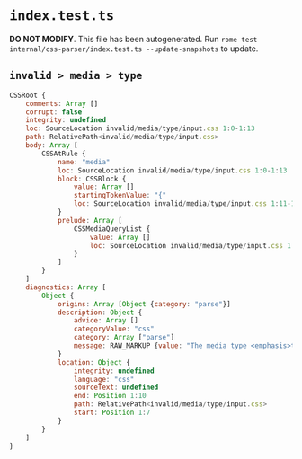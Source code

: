 # `index.test.ts`

**DO NOT MODIFY**. This file has been autogenerated. Run `rome test internal/css-parser/index.test.ts --update-snapshots` to update.

## `invalid > media > type`

```javascript
CSSRoot {
	comments: Array []
	corrupt: false
	integrity: undefined
	loc: SourceLocation invalid/media/type/input.css 1:0-1:13
	path: RelativePath<invalid/media/type/input.css>
	body: Array [
		CSSAtRule {
			name: "media"
			loc: SourceLocation invalid/media/type/input.css 1:0-1:13
			block: CSSBlock {
				value: Array []
				startingTokenValue: "{"
				loc: SourceLocation invalid/media/type/input.css 1:11-1:13
			}
			prelude: Array [
				CSSMediaQueryList {
					value: Array []
					loc: SourceLocation invalid/media/type/input.css 1:6-1:11
				}
			]
		}
	]
	diagnostics: Array [
		Object {
			origins: Array [Object {category: "parse"}]
			description: Object {
				advice: Array []
				categoryValue: "css"
				category: Array ["parse"]
				message: RAW_MARKUP {value: "The media type <emphasis>tty</emphasis> is deprecated."}
			}
			location: Object {
				integrity: undefined
				language: "css"
				sourceText: undefined
				end: Position 1:10
				path: RelativePath<invalid/media/type/input.css>
				start: Position 1:7
			}
		}
	]
}
```
